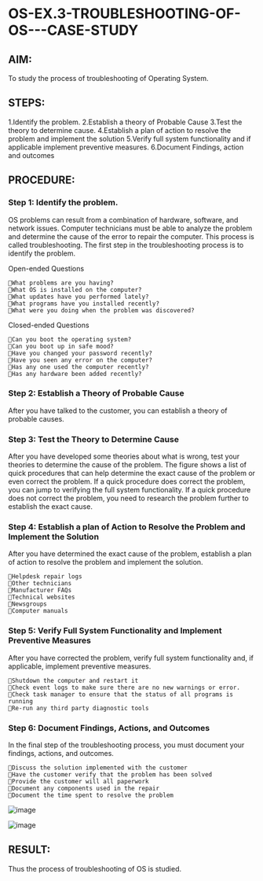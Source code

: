 # OS-EX.3-TROUBLESHOOTING-OF-OS---CASE-STUDY
## AIM:
To study the process of troubleshooting of Operating System.

## STEPS:
1.Identify the problem. 
2.Establish a theory of Probable Cause 
3.Test the theory to determine cause. 
4.Establish a plan of action to resolve the problem and implement the solution 
5.Verify full system functionality and if applicable implement preventive measures. 
6.Document Findings, action and outcomes

## PROCEDURE:
### Step 1: Identify the problem.
OS problems can result from a combination of hardware, software, and network issues. Computer technicians must be able to analyze the problem and determine the cause of the error to repair the computer. This process is called troubleshooting. The first step in the troubleshooting process is to identify the problem.

Open-ended Questions
```
What problems are you having?
What OS is installed on the computer?
What updates have you performed lately?
What programs have you installed recently?
What were you doing when the problem was discovered?
```
Closed-ended Questions
```
Can you boot the operating system?
Can you boot up in safe mood?
Have you changed your password recently?
Have you seen any error on the computer?
Has any one used the computer recently?
Has any hardware been added recently?
```
### Step 2: Establish a Theory of Probable Cause
After you have talked to the customer, you can establish a theory of probable causes.

### Step 3: Test the Theory to Determine Cause
After you have developed some theories about what is wrong, test your theories to determine the cause of the problem. The figure shows a list of quick procedures that can help determine the exact cause of the problem or even correct the problem. If a quick procedure does correct the problem, you can jump to verifying the full system functionality. If a quick procedure does not correct the problem, you need to research the problem further to establish the exact cause.

### Step 4: Establish a plan of Action to Resolve the Problem and Implement the Solution
After you have determined the exact cause of the problem, establish a plan of action to resolve the problem and implement the solution.
```
Helpdesk repair logs
Other technicians
Manufacturer FAQs
Technical websites
Newsgroups
Computer manuals
```
### Step 5: Verify Full System Functionality and Implement Preventive Measures
After you have corrected the problem, verify full system functionality and, if applicable, implement preventive measures.
```
Shutdown the computer and restart it
Check event logs to make sure there are no new warnings or error.
Check task manager to ensure that the status of all programs is running
Re-run any third party diagnostic tools
```
### Step 6: Document Findings, Actions, and Outcomes
In the final step of the troubleshooting process, you must document your findings, actions, and outcomes.
```
Discuss the solution implemented with the customer
Have the customer verify that the problem has been solved
Provide the customer will all paperwork
Document any components used in the repair
Document the time spent to resolve the problem
```
![image](https://github.com/sandy29l/OS-EX.3-TROUBLESHOOTING-OF-OS---CASE-STUDY/assets/123359969/5620e73e-d1fc-4335-898f-2231495853e9)

![image](https://github.com/sandy29l/OS-EX.3-TROUBLESHOOTING-OF-OS---CASE-STUDY/assets/123359969/406f55e7-8575-44e3-aa20-a82c24d45c36)

## RESULT:
Thus the process of troubleshooting of OS is studied.
